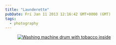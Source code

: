 ```yaml
---
title: "Launderette"
pubDate: Fri Jan 11 2013 12:16:42 GMT+0000 (GMT)
tags:
  - photography
---
```


<figure><a href="http://www.flickr.com/photos/domchristie/8370419450/" title="launderette by dom christie, on Flickr"><img src="https://farm9.staticflickr.com/8325/8370419450_bc21c896e0.jpg" alt="Washing machine drum with tobacco inside"></a></figure>
